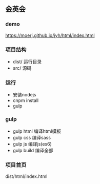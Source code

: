 ## 金英会

### demo
https://moerj.github.io/jyh/html/index.html

### 项目结构
- dist/ 运行目录
- src/ 源码

### 运行
- 安装nodejs
- cnpm install
- gulp

### gulp
- gulp html 编译html模板
- gulp css 编译sass
- gulp js 编译js(es6)
- gulp build 编译全部

### 项目首页
dist/html/index.html


